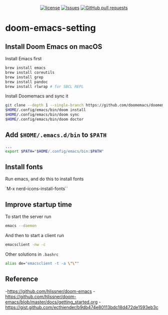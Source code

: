 <p align="center">
  <a href="https://github.com/mingyuchoo/doom-emacs-configurations/blob/main/LICENSE"><img alt="license" src="https://img.shields.io/github/license/mingyuchoo/doom-emacs-configurations"/></a>
  <a href="https://github.com/mingyuchoo/doom-emacs-setting/issues"><img alt="Issues" src="https://img.shields.io/github/issues/mingyuchoo/doom-emacs-setting?color=appveyor" /></a>
  <a href="https://github.com/mingyuchoo/doom-emacs-setting/pulls"><img alt="GitHub pull requests" src="https://img.shields.io/github/issues-pr/mingyuchoo/doom-emacs-setting?color=appveyor" /></a>
</p>

# doom-emacs-setting

## Install Doom Emacs on macOS

Install Emacs first

```bash
brew install emacs
brew install coreutils
brew install grep
brew install pandoc
brew install rlwrap # for SBCL REPL
```

Install Doomemacs and sync it

```bash
git clone --depth 1 --single-branch https://github.com/doomemacs/doomemacs ~/.config/emacs
$HOME/.config/emacs/bin/doom install
$HOME/.config/emacs/bin/doom sync
$HOME/.config/emacs/bin/doom doctor
```

## Add `$HOME/.emacs.d/bin` to `$PATH`

```bash
...
export $PATH="$HOME/.config/emacs/bin:$PATH"
```


## Install fonts

Run emacs, and do this to install fonts

`M-x nerd-icons-install-fonts``


## Improve startup time

To start the server run

```bash
emacs --daemon
```

And then to start a client run

```bash
emacsclient -nw -c
```

Other solutions in `.bashrc`

```bash
alias de="emacsclient -t -a \"\""
```

## Reference

-<https://github.com/hlissner/doom-emacs> -<https://github.com/hlissner/doom-emacs/blob/master/docs/getting_started.org> -<https://gist.github.com/ecthiender/b9db474e80113bdc18d472de1593eb3c>
